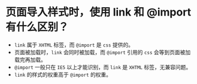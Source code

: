 # 页面导入样式时，使用 link 和 @import 有什么区别？

<article-info/>

- `link` 属于 `XHTML` 标签，而 `@import` 是 `css` 提供的。
- 页面被加载时，`link` 会同时被加载，而 `@import` 引用的 `css` 会等到页面被加载完再加载。
- `@import` 一般只在 `IE5` 以上才能识别，而 `link` 是 `XHTML` 标签，无兼容问题。
- `link` 的样式的权重高于 `@import` 的权重。
